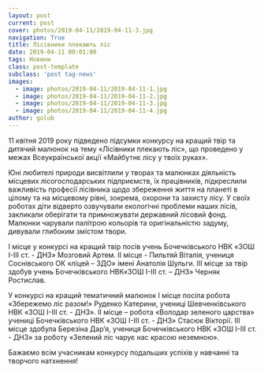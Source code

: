 ```yaml
---
layout: post
current: post
cover: photos/2019-04-11/2019-04-11-3.jpg
navigation: True
title: Лісівники плекають ліс
date: 2019-04-11 00:01:00
tags: Новини
class: post-template
subclass: 'post tag-news'
images:
  - image: photos/2019-04-11/2019-04-11-1.jpg
  - image: photos/2019-04-11/2019-04-11-2.jpg
  - image: photos/2019-04-11/2019-04-11-3.jpg
  - image: photos/2019-04-11/2019-04-11-4.jpg
author: golub
---
```


11 квітня 2019 року підведено підсумки конкурсу на кращий твір та дитячий малюнок на тему «Лісівники плекають ліс», що проведено у межах Всеукраїнської акції «Майбутнє лісу у твоїх руках».

Юні любителі природи висвітлили у творах та малюнках діяльність місцевих лісогосподарських підприємств, їх працівників, підкреслили важливість професії лісівника щодо збереження життя на планеті в цілому та на місцевому рівні,  зокрема, охорони та захисту лісу. У своїх роботах діти відверто озвучували екологічні проблеми наших лісів, закликали оберігати та примножувати державний лісовий фонд. Малюнки чарували палітрою кольорів та оригінальністю задуму, дивували глибоким змістом твори. 

І місце  у конкурсі на кращий твір посів учень Бочечківського НВК «ЗОШ І-ІІІ ст. - ДНЗ» Мозговий Артем. ІІ місце - Пильтяй Віталія,  учениця Соснівського ОК «ліцей – ЗДО» імені Анатолія Шульги. ІІІ місце за твір здобув учень Бочечківського НВК«ЗОШ І-ІІІ ст. – ДНЗ» Черняк Ростислав.

У конкурсі на кращий тематичний малюнок І місце посіла робота «Збережемо ліс разом!» Руденко Катерини, учениці Шевченківського НВК «ЗОШ І-ІІІ ст. - ДНЗ». ІІ місце – робота «Володар зеленого царства» учениці Бочечківського НВК «ЗОШ І-ІІІ ст. - ДНЗ» Стасюк Вікторії. ІІІ місце здобула Березіна Дар’я,  учениця Бочечківського НВК «ЗОШ І-ІІІ ст. - ДНЗ» за роботу «Зелений ліс чарує нас красою неземною».

Бажаємо всім учасникам конкурсу подальших успіхів у навчанні та творчого натхнення!
